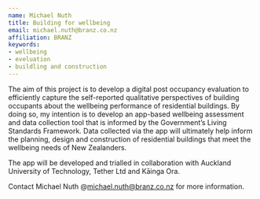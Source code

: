 ```yaml
---
name: Michael Nuth
title: Building for wellbeing
email: michael.nuth@branz.co.nz
affiliation: BRANZ
keywords:
- wellbeing
- eveluation
- buildling and construction
---
```


The aim of this project is to develop a digital post occupancy evaluation to efficiently capture the self-reported qualitative perspectives of building occupants about the wellbeing performance of residential buildings. By doing so, my intention is to develop an app-based wellbeing assessment and data collection tool that is informed by the Government’s Living Standards Framework. Data collected via the app will ultimately help inform the planning, design and construction of residential buildings that meet the wellbeing needs of New Zealanders.

The app will be developed and trialled in collaboration with Auckland University of Technology, Tether Ltd and Kāinga Ora.

Contact Michael Nuth @michael.nuth@branz.co.nz for more information. 
